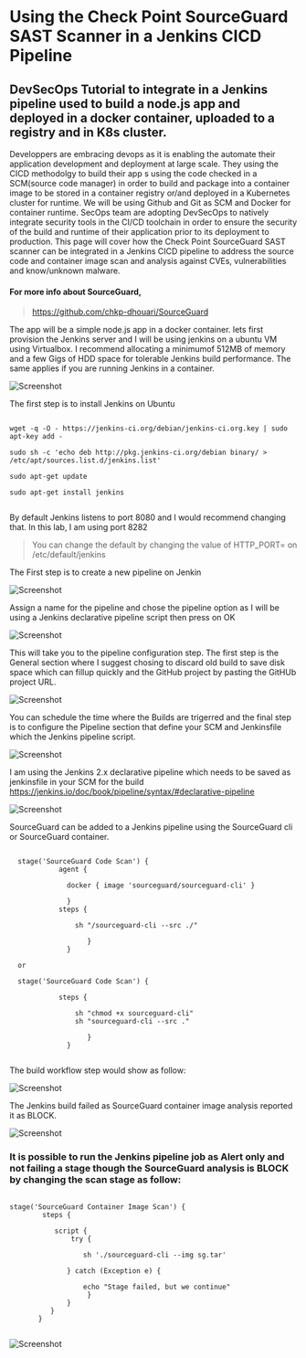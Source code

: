 # Using the Check Point SourceGuard SAST Scanner in a Jenkins CICD Pipeline 

## DevSecOps Tutorial to integrate in a Jenkins pipeline used to build a node.js app and deployed in a docker container, uploaded to a registry and in K8s cluster.

Developpers are embracing devops as it is enabling the automate their application development and deployment at large scale.
They using the CICD methodolgy to build their app s using the code checked in a SCM(source code manager) in order to build and package into a container image to be stored in a container registry or/and deployed in a Kubernetes cluster for runtime.
We will be using Github and Git as SCM and Docker for container runtime. SecOps team are adopting DevSecOps to natively integrate security tools in the CI/CD toolchain in order to ensure the security of the build and runtime of their application prior to its deployment to production. This page will cover how the Check Point SourceGuard SAST scanner can be integrated in a Jenkins CICD pipeline to address the source code and container image scan and analysis against CVEs, vulnerabilities and know/unknown malware.

#### For more info about SourceGuard,
> https://github.com/chkp-dhouari/SourceGuard

The app will be a simple node.js app in a docker container.
lets first provision the Jenkins server and I will be using jenkins on a ubuntu VM using Virtualbox. I recommend allocating a minimumof 512MB of memory and a few Gigs of HDD space for tolerable Jenkins build performance. The same applies if you are running Jenkins in a container. 

 ![Screenshot](cicd.png)
        
 
 The first step is to install Jenkins on Ubuntu
 
```

wget -q -O - https://jenkins-ci.org/debian/jenkins-ci.org.key | sudo apt-key add -

sudo sh -c 'echo deb http://pkg.jenkins-ci.org/debian binary/ > /etc/apt/sources.list.d/jenkins.list'

sudo apt-get update

sudo apt-get install jenkins


```
 
 By default Jenkins listens to port 8080 and I would recommend changing that. In this lab, I am using port 8282

 > You can change the default by changing the value of HTTP_PORT=  on /etc/default/jenkins
 
 The First step is to create a new pipeline on Jenkin 
 
  ![Screenshot](new.png)
  
 Assign a name for the pipeline and chose the pipeline option as I will be using a Jenkins declarative pipeline script then press on OK
 
  ![Screenshot](script1.png)
  
 This will take you to the pipeline configuration step. The first step is the General section where I suggest chosing to discard old build to save disk space which can fillup quickly and the GitHub project by pasting the GitHUb project URL.
 
 ![Screenshot](script4.png)
 
 
 You can schedule the time where the Builds are trigerred and the final step is to configure the Pipeline section that define your SCM and Jenkinsfile which the Jenkins pipeline script. 
 
 ![Screenshot](script5.png)
 
 
 I am using the Jenkins 2.x declarative pipeline which needs to be saved as jenkinsfile in your SCM for the build 
 https://jenkins.io/doc/book/pipeline/syntax/#declarative-pipeline
 

 ![Screenshot](script.png)
 
 SourceGuard can be added to a Jenkins pipeline using the SourceGuard cli or SourceGuard container. 
 
```
 
  stage('SourceGuard Code Scan') {
            agent {

              docker { image 'sourceguard/sourceguard-cli' }

              }
            steps {

                sh "/sourceguard-cli --src ./"

                   }
              }
 
  or
  
  stage('SourceGuard Code Scan') {
  
            steps {
              
                sh "chmod +x sourceguard-cli"
                sh "sourceguard-cli --src ."

                   }
              }
              
 ```
 
 The build workflow step would show as follow:
 
 ![Screenshot](job1.png)
 
 The Jenkins build failed as SourceGuard container image analysis reported it as BLOCK. 
 
  ![Screenshot](log1.png)
  
  
###  It is possible to run the Jenkins pipeline job as Alert only and not failing a stage though the SourceGuard analysis is BLOCK by changing the scan stage as follow:
 
  ```
  
  stage('SourceGuard Container Image Scan') {   
          steps {   
                   
             script {      
                 try {
         
                    sh './sourceguard-cli --img sg.tar'
           
                } catch (Exception e) {
    
                    echo "Stage failed, but we continue"  
                     }
                }
            }
         }
   
   ```
  
![Screenshot](job3.png)

   
        
        
